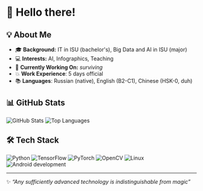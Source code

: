# 👋 Hello there!

## 💡 About Me
- 🎓 **Background:** IT in ISU (bachelor's), Big Data and AI in ISU (major)
- 💻 **Interests:** AI, Infographics, Teaching
- 🎯 **Currently Working On:** *surviving*
- 💥 **Work Experience**: 5 days official
- 📚 **Languages**: Russian (native), English (B2-C1), Chinese (HSK-0, duh)

## 📊 GitHub Stats
![GitHub Stats](https://github-readme-stats.vercel.app/api?username=your-github-username&show_icons=true&theme=github_dark&hide_border=true)
![Top Languages](https://github-readme-stats.vercel.app/api/top-langs/?username=your-github-username&layout=compact&theme=github_dark&hide_border=true)

## 🛠️ Tech Stack
![Python](https://img.shields.io/badge/Python-3776AB?style=for-the-badge&logo=python&logoColor=white)
![TensorFlow](https://img.shields.io/badge/TensorFlow-FF6F00?style=for-the-badge&logo=tensorflow&logoColor=white)
![PyTorch](https://img.shields.io/badge/PyTorch-EE4C2C?style=for-the-badge&logo=pytorch&logoColor=white)
![OpenCV](https://img.shields.io/badge/OpenCV-5C3EE8?style=for-the-badge&logo=opencv&logoColor=white)
![Linux](https://img.shields.io/badge/Linux-FCC624?style=for-the-badge&logo=linux&logoColor=black)
![Android development](https://img.shields.io/badge/Android%20Studio-3DDC84?style=flat&logo=android-studio&logoColor=white)

---
✨ *“Any sufficiently advanced technology is indistinguishable from magic”*
